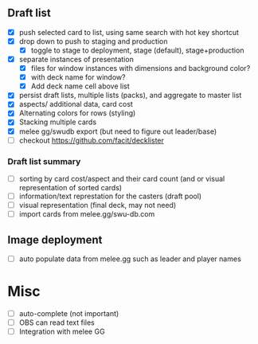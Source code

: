 ## Draft list
- [x] push selected card to list, using same search with hot key shortcut
- [x] drop down to push to staging and production
  - [x] toggle to stage to deployment, stage (default), stage+production
- [x] separate instances of presentation
  - [x] files for window instances with dimensions and background color?
  - [x] with deck name for window?
  - [x] Add deck name cell above list
- [x] persist draft lists, multiple lists (packs), and aggregate to master list
- [x] aspects/ additional data, card cost
- [x] Alternating colors for rows (styling)
- [x] Stacking multiple cards
- [x] melee gg/swudb export (but need to figure out leader/base)
- [ ] checkout https://github.com/facit/decklister
### Draft list summary
- [ ] sorting by card cost/aspect and their card count (and or visual representation of sorted cards)
- [ ] information/text represtation for the casters (draft pool)
- [ ] visual representation (final deck, may not need)
- [ ] import cards from melee.gg/swu-db.com
## Image deployment
- [ ] auto populate data from melee.gg such as leader and player names
# Misc
- [ ] auto-complete (not important)
- [ ] OBS can read text files
- [ ] Integration with melee GG
